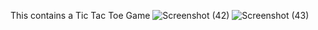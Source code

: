 This contains a Tic Tac Toe Game
![Screenshot (42)](https://github.com/Amardeep2023/Tic-tac-Toe/assets/123870402/64c29eb5-d584-4623-b79f-4b5ab5571c6f)
![Screenshot (43)](https://github.com/Amardeep2023/Tic-tac-Toe/assets/123870402/68e35618-a29f-4292-a7d3-461976e043dd)

